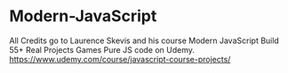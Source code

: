 # Modern-JavaScript
All Credits go to Laurence Skevis and his course Modern JavaScript Build 55+ Real Projects Games Pure JS code on Udemy. https://www.udemy.com/course/javascript-course-projects/
